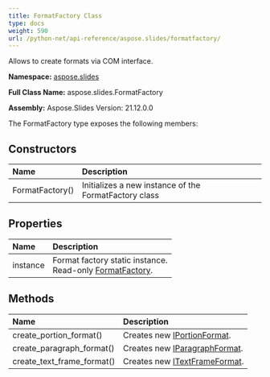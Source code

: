 ```yaml
---
title: FormatFactory Class
type: docs
weight: 590
url: /python-net/api-reference/aspose.slides/formatfactory/
---
```


Allows to create formats via COM interface.

**Namespace:** [aspose.slides](/slides/python-net/api-reference/aspose.slides/)

**Full Class Name:** aspose.slides.FormatFactory

**Assembly:**  Aspose.Slides Version: 21.12.0.0

The FormatFactory type exposes the following members:
## **Constructors**
|**Name**|**Description**|
| :- | :- |
|FormatFactory()|Initializes a new instance of the FormatFactory class|
## **Properties**
|**Name**|**Description**|
| :- | :- |
|instance|Format factory static instance.<br/>            Read-only [FormatFactory](/slides/python-net/api-reference/aspose.slides/formatfactory/).|
## **Methods**
|**Name**|**Description**|
| :- | :- |
|create_portion_format()|Creates new [IPortionFormat](/slides/python-net/api-reference/aspose.slides/iportionformat/).|
|create_paragraph_format()|Creates new [IParagraphFormat](/slides/python-net/api-reference/aspose.slides/iparagraphformat/).|
|create_text_frame_format()|Creates new [ITextFrameFormat](/slides/python-net/api-reference/aspose.slides/itextframeformat/).|

